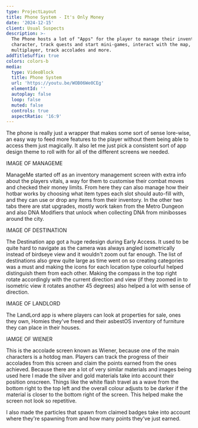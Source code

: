 ```yaml
---
type: ProjectLayout
title: Phone System - It's Only Money
date: '2024-12-15'
client: Usual Suspects
description: >-
  The Phone hosts a lot of "Apps" for the player to manage their inventory and
  character, track quests and start mini-games, interact with the map, play
  multiplayer, track accolades and more.
addTitleSuffix: true
colors: colors-b
media:
  type: VideoBlock
  title: Phone System
  url: 'https://youtu.be/WOB06We0CEg'
  elementId: ''
  autoplay: false
  loop: false
  muted: false
  controls: true
  aspectRatio: '16:9'
---
```

The phone is really just a wrapper that makes some sort of sense lore-wise, an easy way to feed more features to the player without them being able to access them just magically. It also let me just pick a consistent sort of app design theme to roll with for all of the different screens we needed.

IMAGE OF MANAGEME

ManageMe started off as an inventory management screen with extra info about the players vitals, a way for them to customise their combat moves and checked their money limits. From here they can also manage how their hotbar works by choosing what item types each slot should auto-fill with, and they can use or drop any items from their inventory. In the other two tabs there are stat upgrades, mostly work taken from the Metro Dungeon and also DNA Modifiers that unlock when collecting DNA from minibosses around the city. 

IMAGE OF DESTINATION

The Destination app got a huge redesign during Early Access. It used to be quite hard to navigate as the camera was always angled isometrically instead of birdseye view and it wouldn't zoom out far enough. The list of destinations also grew quite large as time went on so creating categories was a must and making the icons for each location type colourful helped distinguish them from each other. Making the compass in the top right rotate accordingly with the current direction and view (if they zoomed in to isometric view it rotates another 45 degrees) also helped a lot with sense of direction. 

IMAGE OF LANDLORD

The LandLord app is where players can look at properties for sale, ones they own, Homies they've freed and their asbestOS inventory of furniture they can place in their houses. 

IAMGE OF WIENER

This is the accolade screen known as Wiener, because one of the main characters is a hotdog man. Players can track the progress of their accolades from this screen and claim the points earned from the ones achieved. Because there are a lot of very similar materials and images being used here I made the silver and gold materials take into account their position onscreen. Things like the white flash travel as a wave from the bottom right to the top left and the overall colour adjusts to be darker if the material is closer to the bottom right of the screen. This helped make the screen not look so repetitive.

I also made the particles that spawn from claimed badges take into account where they're spawning from and how many points they've just earned.
